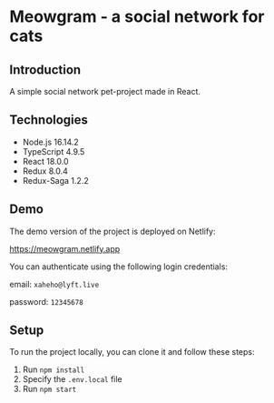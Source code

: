 # Meowgram - a social network for cats

## Introduction
A simple social network pet-project made in React.

## Technologies
- Node.js 16.14.2
- TypeScript 4.9.5
- React 18.0.0
- Redux 8.0.4
- Redux-Saga 1.2.2

## Demo
The demo version of the project is deployed on Netlify:

https://meowgram.netlify.app

You can authenticate using the following login credentials:

email: `xaheho@lyft.live`

password: `12345678`

## Setup
To run the project locally, you can clone it and follow these steps:

1. Run `npm install`
2. Specify the `.env.local` file
3. Run `npm start`
